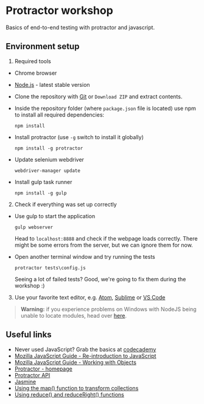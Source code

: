 # Protractor workshop

Basics of end-to-end testing with protractor and javascript.

## Environment setup
1. Required tools
  * Chrome browser
  * [Node.js](https://nodejs.org/) - latest stable version
  * Clone the repository with [Git](https://git-scm.com/downloads) or `Download ZIP` and extract contents.

  * Inside the repository folder (where `package.json` file is located) use npm to install all required dependencies:

    ```
    npm install
    ```
    
  * Install protractor (use `-g` switch to install it globally)

    ```
    npm install -g protractor
    ```
    
  * Update selenium webdriver

    ```
    webdriver-manager update
    ```

  * Install gulp task runner 

    ```
    npm install -g gulp
    ```

2. Check if everything was set up correctly

  * Use gulp to start the application
  
    ```
    gulp webserver
    ```

    Head to `localhost:8888` and check if the webpage loads correctly. There might be some errors from the server, but we can ignore them for now.

  * Open another terminal window and try running the tests

    ```
    protractor tests\config.js
    ```

    Seeing a lot of failed tests? Good, we're going to fix them during the workshop :)
    
3. Use your favorite text editor, e.g. [Atom](https://atom.io/), [Sublime](https://www.sublimetext.com/) or [VS Code](https://code.visualstudio.com/)

>**Warning:** if you experience problems on Windows with NodeJS being unable to locate modules, head over [here](http://stackoverflow.com/questions/9587665/nodejs-cannot-find-installed-module-on-windows/).

## Useful links
* Never used JavaScript? Grab the basics at [codecademy](https://www.codecademy.com/tracks/javascript)
* [Mozilla JavaScript Guide - Re-introduction to JavaScript](https://developer.mozilla.org/en-US/docs/Web/JavaScript/A_re-introduction_to_JavaScript)
* [Mozilla JavaScript Guide - Working with Objects](https://developer.mozilla.org/en-US/docs/Web/JavaScript/Guide/Working_with_Objects)
* [Protractor - homepage](https://angular.github.io/protractor/#/)
* [Protractor API](https://angular.github.io/protractor/#/api)
* [Jasmine](http://jasmine.github.io/2.3/introduction.html)
* [Using the map() function to transform collections](https://www.youtube.com/watch?v=646Xw2qFqJU)
* [Using reduce() and reduceRight() functions](https://www.youtube.com/watch?v=CQdaGcxQhSE)

